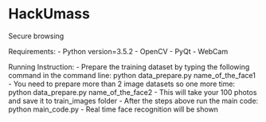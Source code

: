 # HackUmass
Secure browsing

Requirements: 
    - Python version=3.5.2 
    - OpenCV 
    - PyQt
    - WebCam 

Running Instruction:
    - Prepare the training dataset by typing the following command in the command line:
            python data_prepare.py name_of_the_face1
    - You need to prepare more than 2 image datasets so one more time:
            python data_prepare.py name_of_the_face2
    - This will take your 100 photos and save it to train_images folder
    - After the steps above run the main code:
            python main_code.py
    - Real time face recognition will be shown
